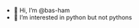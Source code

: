 - 👋 Hi, I’m @bas-ham
- 👀 I’m interested in python but not pythons

<!---
bas-ham/bas-ham is a ✨ special ✨ repository because its `README.md` (this file) appears on your GitHub profile.
You can click the Preview link to take a look at your changes.
--->
